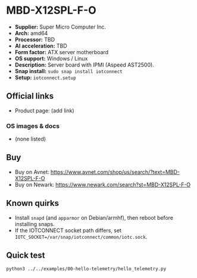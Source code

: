# MBD-X12SPL-F-O

- **Supplier:** Super Micro Computer  Inc.
- **Arch:** amd64
- **Processor:** TBD
- **AI acceleration:** TBD
- **Form factor:** ATX server motherboard
- **OS support:** Windows / Linux
- **Description:** Server board with IPMI (Aspeed AST2500).
- **Snap install:** `sudo snap install iotconnect`
- **Setup:** `iotconnect.setup`

## Official links
- Product page: (add link)

### OS images & docs
- (none listed)

## Buy
- Buy on Avnet: https://www.avnet.com/shop/us/search/?text=MBD-X12SPL-F-O
- Buy on Newark: https://www.newark.com/search?st=MBD-X12SPL-F-O

## Known quirks
- Install `snapd` (and `apparmor` on Debian/armhf), then reboot before installing snaps.
- If the IOTCONNECT socket path differs, set `IOTC_SOCKET=/var/snap/iotconnect/common/iotc.sock`.

## Quick test
```bash
python3 ../../examples/00-hello-telemetry/hello_telemetry.py
```

